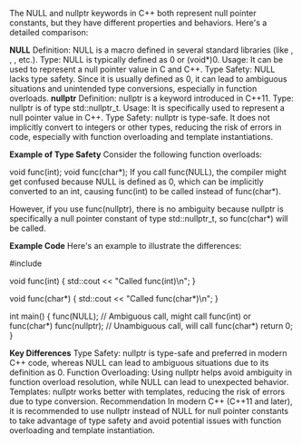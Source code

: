 The NULL and nullptr keywords in C++ both represent null pointer constants, but they have different properties and behaviors. Here's a detailed comparison:

**NULL**
Definition: NULL is a macro defined in several standard libraries (like <cstddef>, <cstdlib>, <climits>, etc.).
Type: NULL is typically defined as 0 or (void*)0.
Usage: It can be used to represent a null pointer value in C and C++.
Type Safety: NULL lacks type safety. Since it is usually defined as 0, it can lead to ambiguous situations and unintended type conversions, especially in function overloads.
**nullptr**
Definition: nullptr is a keyword introduced in C++11.
Type: nullptr is of type std::nullptr_t.
Usage: It is specifically used to represent a null pointer value in C++.
Type Safety: nullptr is type-safe. It does not implicitly convert to integers or other types, reducing the risk of errors in code, especially with function overloading and template instantiations.


**Example of Type Safety**
Consider the following function overloads:

void func(int);
void func(char*);
If you call func(NULL), the compiler might get confused because NULL is defined as 0, which can be implicitly converted to an int, causing func(int) to be called instead of func(char*).

However, if you use func(nullptr), there is no ambiguity because nullptr is specifically a null pointer constant of type std::nullptr_t, so func(char*) will be called.

**Example Code**
Here's an example to illustrate the differences:

#include <iostream>

void func(int) {
    std::cout << "Called func(int)\n";
}

void func(char*) {
    std::cout << "Called func(char*)\n";
}

int main() {
    func(NULL);    // Ambiguous call, might call func(int) or func(char*)
    func(nullptr); // Unambiguous call, will call func(char*)
    return 0;
}

**Key Differences**
Type Safety: nullptr is type-safe and preferred in modern C++ code, whereas NULL can lead to ambiguous situations due to its definition as 0.
Function Overloading: Using nullptr helps avoid ambiguity in function overload resolution, while NULL can lead to unexpected behavior.
Templates: nullptr works better with templates, reducing the risk of errors due to type conversion.
Recommendation
In modern C++ (C++11 and later), it is recommended to use nullptr instead of NULL for null pointer constants to take advantage of type safety and avoid potential issues with function overloading and template instantiation.
